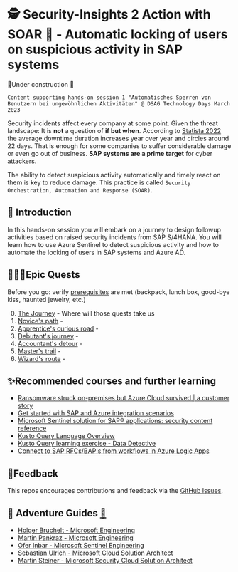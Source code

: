 # 🕵️ Security-Insights 2 Action with SOAR 🚀 - Automatic locking of users on suspicious activity in SAP systems

🚧Under construction 🚧

`Content supporting hands-on session 1 "Automatisches Sperren von Benutzern bei ungewöhnlichen Aktivitäten" @ DSAG Technology Days March 2023`

Security incidents affect every company at some point. Given the threat landscape: It is **not** a question of **if but when**. According to [Statista 2022](https://www.statista.com/statistics/1275029/length-of-downtime-after-ransomware-attack/) the average downtime duration increases year over year and circles around 22 days. That is enough for some companies to suffer considerable damage or even go out of business. **SAP systems are a prime target** for cyber attackers.

The ability to detect suspicious activity automatically and timely react on them is key to reduce damage. This practice is called `Security Orchestration, Automation and Response (SOAR)`.

## 🔭 Introduction

In this hands-on session you will embark on a journey to design followup activities based on raised security incidents from SAP S/4HANA. You will learn how to use Azure Sentinel to detect suspicious activity and how to automate the locking of users in SAP systems and Azure AD.

## 🧙🏾‍♀️Epic Quests

Before you go: verify [prerequisites](PREREQUISITES.md) are met (backpack, lunch box, good-bye kiss, haunted jewelry, etc.)

0. [The Journey](student/quest0.md) - Where will those quests take us
1. [Novice's path](student/quest1.md) - 
2. [Apprentice's curious road](student/quest2.md) - 
3. [Debutant's journey](student/quest3.md) - 
4. [Accountant's detour](student/quest4.md) - 
5. [Master's trail](student/quest5.md) - 
6. [Wizard's route](student/quest6.md) - 

## ✨Recommended courses and further learning

- [Ransomware struck on-premises but Azure Cloud survived | a customer story](https://customers.microsoft.com/en-us/story/1512571257640211870-campari-group-consumer-goods-sap-on-azure)
- [Get started with SAP and Azure integration scenarios](https://learn.microsoft.com/azure/sap/workloads/integration-get-started)
- [Microsoft Sentinel solution for SAP® applications: security content reference](https://learn.microsoft.com/azure/sentinel/sap/sap-solution-security-content)
- [Kusto Query Language Overview](https://learn.microsoft.com/azure/data-explorer/kusto/query/)
- [Kusto Query learning exercise - Data Detective](https://detective.kusto.io/)
- [Connect to SAP RFCs/BAPIs from workflows in Azure Logic Apps](https://learn.microsoft.com/azure/logic-apps/logic-apps-using-sap-connector)

## 📢Feedback

This repos encourages contributions and feedback via the [GitHub Issues](https://github.com/MartinPankraz/Security-Insights-2-Action/issues/new/choose).

## 🚸 Adventure Guides [🔗](mentor/quest1.md)

- [Holger Bruchelt - Microsoft Engineering](https://www.linkedin.com/in/holger-bruchelt/)
- [Martin Pankraz - Microsoft Engineering](https://www.linkedin.com/in/martin-pankraz/)
- [Ofer Inbar - Microsoft Sentinel Engineering](https://www.linkedin.com/in/ofer-inbar/)
- [Sebastian Ulrich - Microsoft Cloud Solution Architect](https://www.linkedin.com/in/sebastian-ullrich-677b36168/)
- [Martin Steiner - Microsoft Security Cloud Solution Architect](https://www.linkedin.com/in/martin-steiner-28312b141/)
